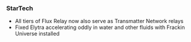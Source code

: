 ### StarTech
- All tiers of Flux Relay now also serve as Transmatter Network relays
- Fixed Elytra accelerating oddly in water and other fluids with Frackin Universe installed
